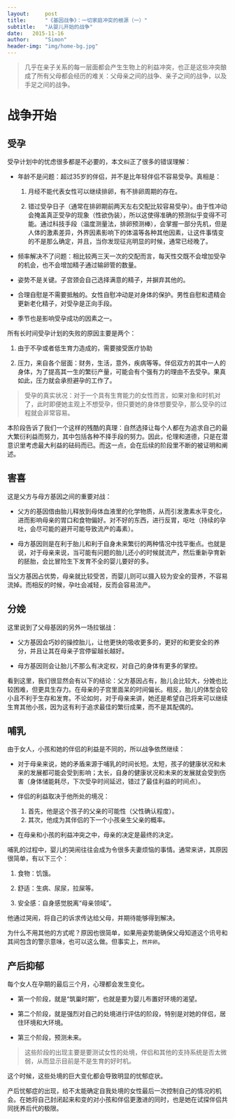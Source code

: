 ```yaml
---
layout:     post
title:      "《基因战争》：一切家庭冲突的根源（一）"
subtitle:   "从婴儿开始的战争"
date:   2015-11-16
author:     "Simon"
header-img: "img/home-bg.jpg"
---
```


> 几乎在亲子关系的每一层面都会产生生物上的利益冲突，也正是这些冲突酿成了所有父母都会经历的难关：父母亲之间的战争、亲子之间的战争，以及手足之间的战争。

# 战争开始

## 受孕

受孕计划中的忧虑很多都是不必要的，本文纠正了很多的错误理解：

* 年龄不是问题：超过35岁的伴侣，并不是比年轻伴侣不容易受孕。真相是：

	1. 月经不能代表女性可以继续排卵，有不排卵周期的存在。

	2. 错过受孕日子（通常在排卵期前两天左右交配比较容易受孕）。由于性冲动会掩盖真正受孕的现象（性欲伪装），所以这使得准确的预测似乎变得不可能。通过科技手段（温度测量法，排卵预测棒），会掌握一部分先机，但是人体的激素差异，外界因素影响下的体温等各种其他因素，让这件事情变的不是那么确定，并且，当你发现征兆明显的时候，通常已经晚了。

* 频率解决不了问题：相比较两三天一次的交配而言，每天性交既不会增加受孕的机会，也不会增加精子通过输卵管的数量。

* 姿势不是关键。子宫颈会自己选择满意的精子，并摒弃其他的。

* 合理自慰是不需要抵触的。女性自慰冲动是对身体的保护。男性自慰和遗精会更新老化精子，对受孕是正向手段。

* 季节也是影响受孕成功的因素之一。

所有长时间受孕计划的失败的原因主要是两个：

1. 由于不孕或者低生育力造成的，需要接受医疗协助

2. 压力，来自各个层面：财务，生活，意外，疾病等等。伴侣双方的其中一人的身体，为了提高其一生的繁衍产量，可能会有个强有力的理由不去受孕。果真如此，压力就会承担避孕的工作了。

> 受孕的真实状况：对于一个具有生育能力的女性而言，如果对象和时机对了，此时即便她主观上不想受孕，但只要她的身体想要受孕，那么受孕的过程就会非常容易。

本阶段告诉了我们一个这样的残酷的真理：自然选择让每个人都在为追求自己的最大繁衍利益而努力，其中包括各种不择手段的努力。因此，伦理和道德，只是在潜意识里考虑最大利益的砝码而已。而这一点，会在后续的阶段里不断的被证明和阐述。

## 害喜

这是父方与母方基因之间的重要对战：

* 父方的基因借由胎儿释放到母体血液里的化学物质，从而引发激素水平变化，进而影响母亲的胃口和食物偏好。对不好的东西，进行反胃，呕吐（持续的孕吐，会尽可能的避开可能导致流产的毒素）。

* 母方基因则是在利于胎儿和利于自身未来繁衍的两种情况中找平衡点。也就是说，对于母亲来说，当可能有问题的胎儿还小的时候就流产，然后重新孕育新的胚胎，会比冒险生下发育不全的婴儿要好的多。

当父方基因占优势，母亲就比较受苦，而婴儿则可以摄入较为安全的营养，不容易流掉。而相反的时候，孕吐会减轻，反而会容易流产。

## 分娩

这里说到了父母基因的另外一场拉锯战：

* 父方基因会巧妙的操控胎儿，让他更快的吸收更多的，更好的和更安全的养分，并且让其在母亲子宫停留越长越好。

* 母方基因则会让胎儿不那么有决定权，对自己的身体有更多的掌控。

看到这里，我们很显然会有以下的结论：父方基因占有，胎儿会比较大，分娩也比较困难，但更具生存力。在母亲的子宫里面呆的时间偏长。相反，胎儿的体型会较小且不利于生存和发育。不论如何，对于母亲来讲，她还是希望自己将来可以继续生育其他小孩，因为这有利于追求最佳的繁衍成果，而不是其配偶的。

## 哺乳

由于女人，小孩和她的伴侣的利益是不同的，所以战争依然继续：

* 对于母亲来说，她的矛盾来源于哺乳的时间长短。太短，孩子的健康状况和未来的发展都可能会受到影响；太长，自身的健康状况和未来的发展就会受到伤害（身体储能耗尽，下次受孕时间延迟，错过了最佳利益的时间点）。

* 伴侣的利益取决于他所处的境况：  
	1. 首先，他是这个孩子的父亲的可能性（父性确认程度）。  
	2. 其次，他成为其伴侣的下一个小孩亲生父亲的概率。

* 在母亲和小孩的利益冲突之中，母亲的决定是最终的决定。

哺乳的过程中，婴儿的哭闹往往会成为令很多夫妻烦恼的事情。通常来讲，其原因很简单，有以下三个：

1. 食物：饥饿。

2. 舒适：生病、尿尿，拉屎等。

3. 安全感：自身感觉脱离“母亲领域”。

他通过哭闹，将自己的诉求传达给父母，并期待能够得到解决。

为什么不用其他的方式呢？原因也很简单，如果用姿势能确保父母知道这个讯号和其间包含的警示意味，也可以这么做。但事实上，`然并卵`。

## 产后抑郁

每个女人在孕期的最后三个月，心理都会发生变化。

* 第一个阶段，就是“筑巢时期”，也就是要为婴儿布置好环境的渴望。

* 第二个阶段，就是强烈对自己的处境进行评估的阶段，特别是对她的伴侣，居住环境和大环境。

* 第三个阶段，预测未来。

> 这些阶段的出现主要是要测试女性的处境，伴侣和其他的支持系统是否太微弱，从而显示目前是不是生育的好时机。

这个时候，这些处境的巨大变化都会导致明显的忧郁症状。

产后忧郁症的出现，给不太能确定自我处境的女性最后一次控制自己的情况的机会。在她将自己封闭起来和变的对小孩和伴侣更激进的同时，也是她在试探伴侣共同抚养后代的极限。

